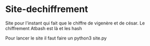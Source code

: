 # Site-dechiffrement

Site pour l'instant qui fait que le chiffre de vigenère et de césar.
Le chiffrement Atbash est là et les hash

Pour lancer le site il faut faire un python3 site.py 
